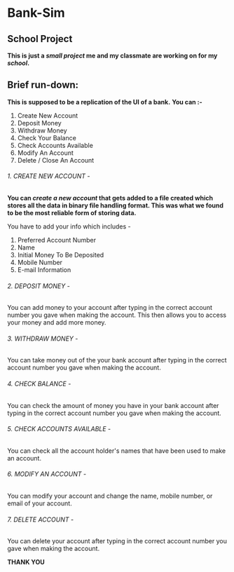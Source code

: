 # Bank-Sim
## School Project

**This is just a _small project_ me and my classmate are working on for my _school_.**

## Brief run-down:

**This is supposed to be a replication of the UI of a bank.** 
**You can :-**
1. Create New Account
2. Deposit Money
3. Withdraw Money
4. Check Your Balance
5. Check Accounts Available
6. Modify An Account
7. Delete / Close An Account

###### 1. CREATE NEW ACCOUNT - 
**You can _create a new account_ that gets added to a file created which stores all the data in binary file handling format. This was what we found to be the most reliable form of storing data.**

You have to add your info which includes - 
1. Preferred Account Number
2. Name
3. Initial Money To Be Deposited
4. Mobile Number
5. E-mail Information

###### 2. DEPOSIT MONEY - 
You can add money to your account after typing in the correct account number you gave when making the account. This then allows you to access your money and add more money.

###### 3. WITHDRAW MONEY - 
You can take money out of the your bank account after typing in the correct account number you gave when making the account.

###### 4. CHECK BALANCE -
You can check the amount of money you have in your bank account after typing in the correct account number you gave when making the account.

###### 5. CHECK ACCOUNTS AVAILABLE - 
You can check all the account holder's names that have been used to make an account.

###### 6. MODIFY AN ACCOUNT - 
You can modify your account and change the name, mobile number, or email of your account.

###### 7. DELETE ACCOUNT - 
You can delete your account after typing in the correct account number you gave when making the account.

**THANK YOU**
